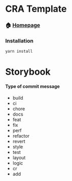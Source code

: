 # CRA Template

### 🏠 [Homepage](https://)

### Installation

```bash
yarn install
```

# Storybook


#### Type of commit message

- build
- ci
- chore
- docs
- feat
- fix
- perf
- refactor
- revert
- style
- test
- layout
- logic
- cr
- add
